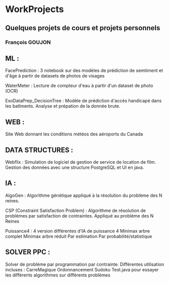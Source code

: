 # WorkProjects

## Quelques projets de cours et projets personnels
### François GOUJON


## ML : 

FacePrediction : 3 notebook sur des modèles de prédiction de semtiment et d'âge à partir de datasets de photos de visages

WaterMeter : Lecture de compteur d'eau à partir d'un dataset de photo (OCR)

ExoDataPrep_DecisionTree : Modèle de prédiction d'accès handicapé dans les batîments. Analyse et prépation de la donnée brute.


## WEB :

Site Web donnant les conditions météos des aéroports du Canada


## DATA STRUCTURES : 

Webflix : Simulation de logiciel de gestion de service de location de film. Gestion des données avec une structure PostgreSQL et UI en java.


## IA : 

AlgoGen : Algorithme génétique appliqué à la résolution du problème des N reines.

CSP (Constraint Satisfaction Problem) : Algorithme de résolution de problèmes par satisfaction de contraintes. Appliqué au problème des N Reines

Puissance4 : 4 version différentes d'IA de puissance 4
	Minimax arbre complet
	Minimax arbre réduit
	Par estimation
	Par probabilité/statistique

## SOLVER PPC :

Solver de problème par programmation par contrainte. Différentes utilisation incluses :
	CarreMagique
	Ordonnancement
	Sudoku
	Test.java pour essayer les différents algorithmes sur différents problèmes